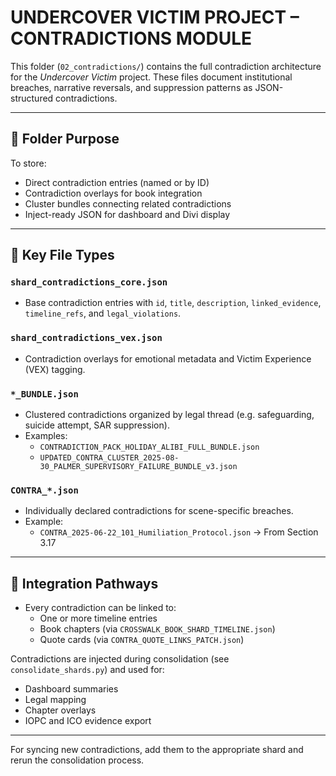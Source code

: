 # UNDERCOVER VICTIM PROJECT – CONTRADICTIONS MODULE

This folder (`02_contradictions/`) contains the full contradiction architecture for the *Undercover Victim* project. These files document institutional breaches, narrative reversals, and suppression patterns as JSON-structured contradictions.

---

## 🔁 Folder Purpose

To store:
- Direct contradiction entries (named or by ID)
- Contradiction overlays for book integration
- Cluster bundles connecting related contradictions
- Inject-ready JSON for dashboard and Divi display

---

## 📂 Key File Types

### `shard_contradictions_core.json`
- Base contradiction entries with `id`, `title`, `description`, `linked_evidence`, `timeline_refs`, and `legal_violations`.

### `shard_contradictions_vex.json`
- Contradiction overlays for emotional metadata and Victim Experience (VEX) tagging.

### `*_BUNDLE.json`
- Clustered contradictions organized by legal thread (e.g. safeguarding, suicide attempt, SAR suppression).
- Examples:
  - `CONTRADICTION_PACK_HOLIDAY_ALIBI_FULL_BUNDLE.json`
  - `UPDATED_CONTRA_CLUSTER_2025-08-30_PALMER_SUPERVISORY_FAILURE_BUNDLE_v3.json`

### `CONTRA_*.json`
- Individually declared contradictions for scene-specific breaches.
- Example:
  - `CONTRA_2025-06-22_101_Humiliation_Protocol.json` → From Section 3.17

---

## 📌 Integration Pathways

- Every contradiction can be linked to:
  - One or more timeline entries
  - Book chapters (via `CROSSWALK_BOOK_SHARD_TIMELINE.json`)
  - Quote cards (via `CONTRA_QUOTE_LINKS_PATCH.json`)

Contradictions are injected during consolidation (see `consolidate_shards.py`) and used for:
- Dashboard summaries
- Legal mapping
- Chapter overlays
- IOPC and ICO evidence export

---

For syncing new contradictions, add them to the appropriate shard and rerun the consolidation process.
